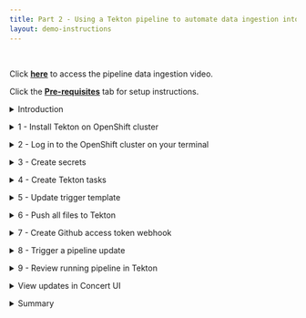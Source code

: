 ```yaml
---
title: Part 2 - Using a Tekton pipeline to automate data ingestion into IBM Concert <br/> <small> <i> Tech Sales enablement </i> </small>
layout: demo-instructions
---
```


<span id="top"></span>

<br/>

Click **<a href="https://ibm.seismic.com/app?ContentId=595cd326-e668-430b-a8a8-13313f2a1d95#/doccenter/f6bc8873-d580-4ee8-a903-c4e0d3a7eee9/doc/%252Fdd85c941b1-5f54-2314-ce72-b98c4c0974c2%252FdfOTRiYmU4NTQtNWY4NC03Y2QyLWZjYWUtOGIxYmFmZjkyZThk%252CPT0%253D%252CRWR1Y2F0aW9uL0xlYXJuaW5n%252Flfb28f603b-fee7-4b77-b46e-8acb34740000/grid/" target="_blank" rel="noreferrer">here</a>** to access the pipeline data ingestion video.

Click the [**Pre-requisites**](pre-requisites) tab for setup instructions.

<details markdown="1">

<summary>Introduction</summary>

In this demo, we will build and run a pipeline to understand how a customer will automate the data ingestion process.

Concert is designed to ingest data on a regular basis. Every time an application is updated, the pipeline will automatically generate new SBOMs and CVE scans and then upload them to Concert.

For our demo, we will use Tekton on Red Hat OpenShift to build our pipeline. The pipeline concepts we will demonstrate can be translated to other CI/CD pipeline tools.

<br/>

</details>

<p/>

<details markdown="1">

<summary>1 - Install Tekton on OpenShift cluster</summary>

The first step is to install Tekton which is a Kubernetes-native CI/CD framework for automating application deployment pipelines on OpenShift clusters.

| **Action** 1.1 | Log in to the OpenShift (OCP) cluster on TechZone. |
| :--- | :--- |
|  | When we reserved the OCP instance, we received a kubeadmin login and password. <br/> <img src="images/1-1-b.png" width="600" /> <br/><br/> We will use this to log in to the cluster. <br/> <img src="images/1-1-a.png" width="600" /> <br/>  |

| **Action** 1.2 | Click **OperatorHub** in the **Operators** section. |
| :--- | :--- |
|  | <br/> <img src="images/1-2.png" width="600" /> |

| **Action** 1.3 | Search for '**OpenShift pipeline**' and click the **pipeline** tile to open the install dialog. |
| :--- | :--- |
|  | <br/> <img src="images/1-3.png" width="600" /> |

| **Action** 1.4 | Click **Install without any changes to the default fields**. |
| :--- | :--- |
|  | <br/> <img src="images/1-4.png" width="600" /><br/><br/>The installation should complete within one minute with a success dialog. |

**[Go to top](#top)**

<br/><br/>

</details>

<p/>

<details markdown="1">

<summary>2 - Log in to the OpenShift cluster on your terminal</summary>

<br/>


| **Action** 2.1 | Use the '**oc login**' command directly from the TechZone OCP console to log in to the OpenShift cluster from the local machine. |
| :--- | :--- |
|  | Click on 'kubeadmin' in the top right, then click 'copy login command'. <br/> <img src="images/2-1-a.png" width="400" /><br/><br/> Click 'display token, and then copy the command and paste it into the terminal. <br/> <img src="images/2-1-b.png" width="800" /> |

<inline-notification text="Note: The OCP login token expires every 24 hours."></inline-notification>

**[Go to top](#top)**

<br/><br/>

</details>

<p/>

<details markdown="1">

<summary>3 - Create secrets</summary>

We will now provide certain authentication credentials to Tekton in the form of secrets so it can connect to various components in our infrastructure.

In this step, we will create 3 secrets: a Concert Secret, Github Secret and Registry Secret.

### Concert Secret

The Concert secret is what enables Tekton to authenticate with the Concert API for uploading data. <br/>

| **Action** 3.1 | Generate the API key from Concert by ensuring you have admin access, and then log in to the Concert instance. |
| :--- | :--- |
|  | In this demo, our Concert instance is deployed on SaaS.|

| **Action** 3.2 | Click your profile -> **API Key** -> Generate. Copy the key into a notepad or place where you can access it, as it will not be visible again. <br/> <img src="images/3-2.png" width="600" />|
| :--- | :--- |
|  |  | 

<inline-notification text="Note: This token doesn’t expire unless you generate a new one or revoke it."></inline-notification>

| **Action** 3.3 | Use the '**oc create secret generic**' command to set the name of the secret to '**concert-token-secret**' and insert the Concert token we generated above. |
| :--- | :--- |
|  | <code class="code-block"> oc create secret generic concert-token-secret <br/> --from-literal=token="C_API_KEY *YOUR_CONCERT_API_KEY*" </code> | 

<inline-notification text="Note: ensure you have the attribute “C_API_KEY” before the SaaS token, otherwise the API upload won’t authenticate successfully."></inline-notification>

### GitHub Secret

| **Action** 3.4 | Create the GitHub secret by using the '**oc create secret generic**' command again. Name the secret '**github-creds**' and provide your GitHub username and token. |
| :--- | :--- |
|  | <br/> <img src="images/3-4.png" width="900" /><br/><br/><code class="code-block"> oc create secret generic github-creds ` <br/> --from-literal=username=$env:GITHUB_USERNAME ` <br/> --from-literal=password=$env:GITHUB_TOKEN ` <br/> --type=kubernetes.io/basic-auth </code> | 

<inline-notification text="Note: This information was set up during the pre-requisites, and if not then an IBM GitHub username and token should be set up prior to this step."></inline-notification>

| **Action** 3.5 | Annotate the GitHub secret and link it to the pipeline by running the commands below. |
| :--- | :--- |
|  | <code class="code-block"> oc annotate secret github-creds ` <br/> tekton.dev/git-0=https://github.ibm.com <br/></code> <br/><code class="code-block"> oc secret link pipeline github-creds </code> | 

### Registry Secret

The third secret authenticates into the image registry.

For this demo, we are using a private IBM internal jfrog artifactory registry to store our container images. To create this secret, we need the jfrog server address, username and token.

| **Action** 3.6 | Log in to jfrog and click your profile. Click **Setup** and click **Generate authentication token**. |
| :--- | :--- |
|  | <br/> <img src="images/3-7.png" width="900" /> |

<inline-notification text="Note: The token will not be visible again and should be saved for future reference."></inline-notification> 

| **Action** 3.7 | Use the same '**oc create**' secret for type **docker-registry**. Set the name to '**container-registry-secret**' and provide the registry information run the whole command. |
| :--- | :--- |
|  | <code class="code-block"> oc create secret docker-registry container-registry-secret --docker-server=na.artifactory.swg-devops.com --docker-username=youremail@ibm.com --docker-password=YOUR_REGISTRY_TOKEN </code> | 

| **Action** 3.8 | Link the secret to the pipeline, giving it both access and pull permissions. |
| :--- | :--- |
|  | <code class="code-block"> oc secret link pipeline container-registry-secret </code> |
|  | The pull permission allows Tekton to pull images from our registry. |
|  | <code class="code-block"> oc secret link pipeline container-registry-secret --for=pull </code> |

| **Action** 3.9 | Validate the three secrets have been added by running the '**oc get serviceaccount**' command. |
| :--- | :--- |
|  | <code class="code-block"> oc get serviceaccount pipeline -o yaml </code> |

In the output, we should see the GitHub secret (at the bottom) and the container-registry secret (in two places). The Concert secret is not shown here.

**[Go to top](#top)**

<br/><br/>

</details>

<p/>

<details markdown="1">

<summary>4 - Create Tekton tasks</summary>

For the QotD application, we will create a Tekton pipeline with 11 tasks. Many of the Concert tasks rely on using the toolkit that comes packaged with Concert to automate SBOM generation in the correct format. (IBM Concert Toolkit v1.0.1 used)

<inline-notification text="This demo is not intended to teach Tekton concepts. We will configure a collection of pre-built qotd pipeline tasks."></inline-notification> 

Download (or clone) the <a href="https://github.ibm.com/ibm-concert-platinum-demos/sbom-concert-pipeline">pipeline code</a> to the local machine (the IBM GitHub repository is internal to IBM and available for all IBMers).

1. Navigate to the IBM-Concert-Platinum-Demos repo in your browser
2. Click on the green <> Code dropdown button
3. Click on the SSH tab
4. Copy the repository reference
5. Create a folder called 'sbom-concert-pipeline' on your computer
6. Navigate to the folder in a command line. In the demo we use the command line built into visual studio code.
7. Paste the SSH command into the terminal: git@github.ibm.com:ibm-concert-platinum-demos/sbom-concert-pipeline.git
8. Open the downloaded repository in Visual Studio code. Each task is defined in a YAML file. 

<inline-notification text="When working with a customer, Tech Sellers will need to examine the customer’s existing pipeline and identify the Concert-specific tasks or steps that should be added to the customer’s pipeline. "></inline-notification>

There are 7 Concert-specific tasks that will need to be added to every pipeline to connect it to Concert. 

| **4.1** | **Git Clone Task** |
| :--- | :--- |
|  | The initial task in the pipeline is called the Git Clone Task. In a customer’s environment, we would never work on the production code repository. So we begin the pipeline by first cloning the code repository for the microservice we will be working on. <br/><br/> The git-clone ClusterTask is responsible for pulling down code from a GitHub repository and storing in shared workspace storage. This task cannot be seen in the repository code because the git-clone code is included as part of the default Tekton ClusterTasks bundled with OpenShift Pipelines. |

<br/>

| **4.2** | **Code Scan Task** |
| :--- | :--- |
|  | The next task in the pipeline is called the Code Scan Task. The purpose of this task is to scan the source code of the microservice and generate a Software Bill of Material with library, license and package information being used in the microservice. In Concert, we call this a Package SBOM (of type code-scan). This is the first task where we will be using the Concert toolkit to simplify the generation of the SBOM. (IBM Concert Toolkit v1.0.1 is used) |
| **Action** 4.2.1 | **Line 15** <br/> Identify the toolkit and version we want to use for this task |
| **Action** 4.2.2 | **Line 21** <br/> Call the code-scan command in the toolkit. <br/><br/> **Reminder:** The toolkit is provided as an image and as an end-user we do not have access to the source code. However, the code-scan command under the hood installs and uses an open source tool called cdxgen to scan the source code from the repo and produce a standard cycloneDX sbom file in json format. The pipeline stores this file in a results.output.path location accessible by Tekton. |

<inline-notification text="When working with a customer, the task files provided in this demo should not be used as-is in a customer’s Tekton pipeline environment. The code provided should be used only as a template or guide in helping the customer write their pipeline tasks."></inline-notification>

| **4.3** | **Kaniko Build Task** |
| :--- | :--- |
|  | This task is not Concert-specific, and every customer with a containerized application will have a similar build task already as part of their day-to-day setup. <br/><br/> In our demo, a popular open-source tool called Kaniko is used to build container images directly within a Kubernetes cluster, without requiring Docker to be installed on the nodes. Kaniko will read the Docker file and context, construct the image and then push it to a specified container registry, making it an essential step for automating container builds in CI/CD pipelines. |

<br/>

| **4.4** | **Skopeo Copy Task** |
| :--- | :--- |
|  | This task is also not specific to Concert. It is used for copying container images between different container registries. Similar to Kaniko, Skopeo is an open-source tool that enables operations on container images without requiring a Docker daemon. In our demo, Skopeo will push our microservice’s image to our registry. |

<br/>

| **4.5** | **Image Scan Task** |
| :--- | :--- |
|  | The purpose of this task is to scan the microservice and generate a SBOM with library, license and package information being used in the microservice. This task scans the image of the microservice which includes additional information such as operating system in Concert, we call this a Package SBOM (of type image-scan). |
| **Action** 4.5.1 | **Line 15** <br/> Identify the toolkit and version we want to use for this task. <br/><br/> **Line 21** is where the toolkit is being used with the image-scan command. |
|  | The toolkit is provided as an image. As an end user, we do not have access to the source code. However, the image-scan command under the hood installs and uses an open-source tool called Syft to scan the source code from the repo and produce a standard cycloneDX SBOM file in JSON format. <br/> <br/> The pipeline stores this file in a results.output.path location accessible by Tekton. |

<br/>

| **4.6** | **CVE Scan Task** |
| :--- | :--- |
|  | IBM Concert accepts CVE scans that are run against container images only, therefore in our pipeline this task is performed right after the image is built in the previous steps. There are many CVE scanning tools on the market, in this demo our task will install and run an open source tool called Grype which will scan the image for vulnerabilities and output a .csv file. <br/><br/> IBM Concert ingests CVE scans in two formats: CSV and VDR. In this demo, we will be using the CSV format. For the CSV format, the columns and headers must be formatted in a specific sequence for uploading to Concert. This sequence is provided as a template to the Grype scan command. This causes Grype to scan the image and then generate a CSV file in the correct Concert format. <br/><br/> If a customer is using a different tool for their CVE scans, for example Trivvy or Twistlock, they can similarly provide this template as input to the tool to ensure the output is formatted correctly. <br/> <inline-notification text="The IBM Concert toolkit v1.0.1 does not contain any commands for the CVE scan task."></inline-notification> |

<br/>

| **4.7** | **Build SBOM Task** |
| :--- | :--- |
|  | This is a Concert-specific task, and a customer would not have it in an existing pipeline. <br/><br/> To simplify the generation of the Build SBOM file in the defined Concert format, we will be using the toolkit (IBM Concert Toolkit v1.0.1 used). |
| **Action** 4.7.1 | **Line 15** <br/><br/> Identify the toolkit and version we want to use for this task. <br/><br/> **Line 21** is where the toolkit is being used with the build-sbom command. The build-sbom command under the hood uses the pipeline’s build data to populate a config file to generate the SBOM file in JSON format. |

<br/>

| **4.8** | **Deploy SBOM Task** |
| :--- | :--- |
|  | This is also a Concert-specific task and a customer would not have it in an existing pipeline. This SBOM is where the public and private access points for each microservice are defined. <br/><br/> To simplify the generation of the deploy SBOM file in the defined Concert format, we will be using the toolkit (IBM Concert Toolkit v1.0.1 used). |
| **Action** 4.8.1 | **Line 15**: Identify the toolkit and version we want to use for this task. <br/><br/> **Line 21** is where the toolkit is being used with the deploy-sbom command. The deploy-sbom command under the hood uses the pipeline’s build data to populate a config file to generate the SBOM file in json format. |

<br/>

| **4.9** | **Application-definition SBOM Task** |
| :--- | :--- |
|  | This is also a Concert-specific task and a customer would not have it in an existing pipeline. <br/><br/> To simplify the generation of the application definition SBOM file in the defined Concert format, we will be using the toolkit (IBM Concert Toolkit v1.0.1 used). |
| **Action** 4.9.1 | **Line 15**: Identify the toolkit and version we want to use for this task. <br/><br/> **Line 21** is where the toolkit is being used with the application-definition command. The application-definition command under the hood uses application data to populate a config file to generate the SBOM file in json format. |

<br/> 

| **4.10** | **Upload Concert Task** |
| :--- | :--- |
|  | In this task, we connect to our Concert instance to upload all the files we generated in the previous steps. <br/> <inline-notification text="Note: This is the first task in this demo where changes are required."></inline-notification> <br/> To simplify the uploading of data to Concert, we will also be using the toolkit. |
| **Action** 4.10.1 | **Line 20** <br/> Identify the toolkit and version we want to use for this task. <br/><br/> **Line 77** is where the toolkit is being used with the upload-concert command. |
| **Action** 4.10.2 | **Line 55** <br/> Update this line with your Concert instance ID. <br/><br/> • If Concert is deployed on SaaS, the instance ID will be located in the browser URL. <br/> • If Concert is deployed on VM, the instance ID is: 0000-0000-0000-0000 <br/> • If Concert is deployed on OCP, the instance ID is: ? |

<br/>

| **4.11** | **SBOM Pipeline Task** |
| :--- | :--- |
|  | The final task defines the structure and logic of our sbom-pipeline. Without it, Tekton wouldn't know which tasks to run, in what order or with what parameters. |
| **Action** 4.11.1 | **Line 29** <br/> Update this line to identify the host of your Concert instance as the base_url parameter: <br/> • name: base_url <br/> • default: YOUR_CONCERT_HOST_URL <br/> <inline-notification text="For SaaS instances, this information is found in the browser URL."></inline-notification> |
|  | A very important parameter defined in this task is the application criticality number, which specifies how critical this application is to the business. <br/><br/> The application criticality score ranges from 1 (low) to 5 (critical), and the criticality number plays a significant role in helping Concert score and prioritize CVEs according to an organization. <br/><br/> For our demo, we will set the application criticality to 4. <br/><br/> Another important parameter to note is the access point information. Our demo qotd-web microservice has one access point, and we have set the exposure to public. Similar to application criticality, Concert takes endpoint exposure into consideration when calculating the risk score. |

**[Go to top](#top)**

<br/><br/>

</details>

<p/>

<details markdown="1">

<summary>5 - Update trigger template</summary>

IBM Concert is designed to update everytime the underlying app is updated and to rerender the data in the arena view based on changes made by the customer to their applications. 

This automation is handled by the trigger template file. This template is part of the Tekton webhook that automatically runs the pipeline on every commit to a connected code repository.

In this step, we will configure the trigger template to connect with our jfrog image repository. 

| **Action** 5.1 | Update **Line 44**. |
| :--- | :--- |
|  | • name: image <br/> • value: "na.artifactory.swg-devops.com/hyc-roja-platform-engineering-team-docker-local/pm-qotd/$(tt.params.component_name)" |

For the value, we provide the host server of our registry, the folder path the image will be stored in, and a variable to dynamically name the image as the component name parameter from our pipeline.

This will result in images in our jfrog instances that appear as below:

**[Go to top](#top)**

<br/><br/>

</details>

<p/>

<details markdown="1">

<summary>6 - Push all files to Tekton</summary>

In this step, we push all the pipeline files to our OpenShift instance. 

To do this, we bulk apply all our pipeline files to OpenShift using the 'oc apply' commands.

| **Action** 6.1 | Navigate to the correct folder path on the machine (if not already done). |
| :--- | :--- |
|  | <code class="code-block"> cd sbom-concert-pipeline </code> |

| **Action** 6.2 | Apply the first folder path to push the files to Tekton. |
| :--- | :--- |
|  | <code class="code-block"> oc apply -f ./1-pipeline </code> |

| **Action** 6.3 | Apply the second folder path to push the files to Tekton. |
| :--- | :--- |
|  | <code class="code-block"> oc apply -f ./2-webhook </code> |

<inline-notification text="If you encounter any issues pushing the files, it’s important to note that yaml files are very specific on indentation. Ensure spacing is correct."></inline-notification>

| **Action** 6.4 | Open the OpenShift instance, switch to the default namespace and verify the pipeline was successfully created. |
| :--- | :--- |
|  | All the individual tasks that were pushed should be visible under tasks. <br/> <img src="images/6-4.png" width="900" /> |

**[Go to top](#top)**

<br/><br/>

</details>

<p/>

<details markdown="1">

<summary>7 - Create Github access token webhook</summary>

For the trigger template to run whenever any of the repos in the quote-of-the-day organization are updated, we need to create a webhook at the organization level. 

| **Action** 7.1 | Open the pipeline in the OCP console. |
| :--- | :--- |
|  | Click on 'Show default projects' toggle and then click 'default' to select the default project where the pipeline has been created <br/><img src="images/7-1-a.png" width="500" /><br/><br/> Click on the pipeline name to open the pipelie page. <br/><img src="images/7-1-b.png" width="900" /> |

| **Action** 7.2 | Under **trigger templates**, copy the **Route URL**. |
| :--- | :--- |
|  | <br/> <img src="images/7-2.png" width="900" /><br/><br/>This route was created when we pushed our pipeline to Tekton. <br/><br/> Example: <br/> <code class="code-block"> https://el-webhook-default.apps.66defede6794d822e023625b.ocp.techzone.ibm.com </code> |

| **Action** 7.3 | Open the Github quote-of-the-day organization page. |
| :--- | :--- |
|  |  |

| **Action** 7.4 | Click **Settings** -> **Hooks** -> **Create Webhook**. |
| :--- | :--- |
|  | <br/> <img src="images/7-4.png" width="850" /> |

| **Action** 7.5 | Paste the **Route URL** (from 7.2) into the **Payload** field in Github. Click **Create webhook**. |
| :--- | :--- |
|  |  <br/> <img src="images/7-5.png" width="700" /> |

<inline-notification text="Note: When creating the webhook, keep all defaults and SSL disabled, although in a customer environment, SSL would typically be enabled."></inline-notification>

**[Go to top](#top)**

<br/><br/>

</details>

<p/>

<details markdown="1">

<summary>8 - Trigger a pipeline update</summary>

In this step, we will automatically trigger the pipeline to run by making a code update.

Recall that the quote-of-the-day application has 10 microservices. For this demo, we will use one microservice called qotd-web. 

| **Action** 8.1 | Clone the qotd-web code repository to your local machine. |
| :--- | :--- |
|  |  |

| **Action** 8.2 | Open the code in Visual Studio Code. |
| :--- | :--- |
|  | <img src="images/8-2.png" width="300" /> |

| **Action** 8.3 | Add a comment to a line. |
| :--- | :--- |
|  | <img src="images/8-3.png" width="700" />  |

| **Action** 8.4 | Save and push the code to Github by creating a commit. |
| :--- | :--- |
|  | <br/> <img src="images/8-4.png" width="300" /><br/><br/> The commit action will trigger the pipeline to run. |

Within a few seconds of the commit, the Tekton pipeline should begin to run automatically.

**[Go to top](#top)**

<br/><br/>

</details>

<p/>

<details markdown="1">

<summary>9 - Review running pipeline in Tekton</summary>

To see the pipeline run in action, open the OpenShift cluster and click the pipeline name. For a play-by-play view, switch to the **Logs** tab, making note of any errors.<br/> <img src="images/9-1.png" width="1200" />

<inline-notification text="The first run of a new pipeline takes longer than subsequent runs. The first run takes about 10 minutes, and subsequent runs take 1-2 minutes."></inline-notification>

Each time a step completes successfully, a green checkmark appears.

**[Go to top](#top)**

<br/><br/>

</details>

<p/>

<details markdown="1">

<summary>View updates in Concert UI</summary>

Log in to the Concert instance to ensure all data was uploaded successfully.

<inline-notification text="If you were already logged in to Concert, doing a refresh in the browser will render the uploaded data in the Concert Arena view."></inline-notification>
<br/> <img src="images/10-2.png" width="1200" />

Go to the <strong>Administration</strong> -> <strong>Event log</strong> tab to view the history and status of all uploads.

**[Go to top](#top)**

<br/><br/>

</details>

<p/>

<details markdown="1">

<summary>Summary</summary>

In this demo, we saw how a Tekton pipeline on an OpenShift cluster can be used to automate the generation of SBOM and CVE scans and upload them to IBM Concert on SaaS. 

Once CVE data is ingested successfully into Concert, teams can review the Concert risk scores and priorities.

When you do a PoV, you will use the same concepts above to add similar Concert-specific tasks into the customer’s CI/CD pipeline.

**[Go to top](#top)**

<br/><br/>

</details>